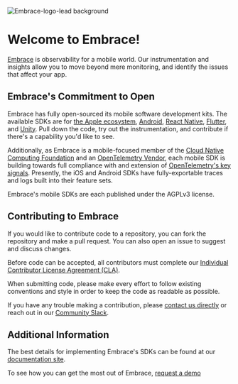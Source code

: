 ![Embrace-logo-lead background](https://github.com/embrace-io/.github/assets/50370157/50901bcd-69d2-4689-9571-104f965f3688)

# Welcome to Embrace!

[Embrace](https://embrace.io/) is observability for a mobile world. Our instrumentation and insights allow you to move beyond mere monitoring, and identify the issues that affect your app.

## Embrace's Commitment to Open

Embrace has fully open-sourced its mobile software development kits. The available SDKs are for [the Apple ecosystem](https://github.com/embrace-io/embrace-apple-sdk), [Android](https://github.com/embrace-io/embrace-android-sdk), [React Native](https://github.com/embrace-io/embrace-react-native-sdk), [Flutter](https://github.com/embrace-io/embrace-flutter-sdk), and [Unity](https://github.com/embrace-io/embrace-unity-sdk). Pull down the code, try out the instrumentation, and contribute if there's a capability you'd like to see.

Additionally, as Embrace is a mobile-focused member of the [Cloud Native Computing Foundation](https://www.cncf.io) and an [OpenTelemetry Vendor](https://opentelemetry.io/ecosystem/vendors/), each mobile SDK is building towards full compliance with and extension of [OpenTelemetry's key signals](https://opentelemetry.io/docs/concepts/signals/). Presently, the iOS and Android SDKs have fully-exportable traces and logs built into their feature sets.

Embrace's mobile SDKs are each published under the AGPLv3 license.

## Contributing to Embrace

If you would like to contribute code to a repository, you can fork the repository and make a pull request. You can also open an issue to suggest and discuss changes.

Before code can be accepted, all contributors must complete our [Individual Contributor License Agreement (CLA)](https://forms.gle/SjXadmUcVwh6NrU68).

When submitting code, please make every effort to follow existing conventions and style in order to keep the code as readable as possible.

If you have any trouble making a contribution, please [contact us directly](mailto:support@embrace.io) or reach out in our [Community Slack](https://embraceio-community.slack.com/).

## Additional Information

The best details for implementing Embrace's SDKs can be found at our [documentation site](https://embrace.io/docs/).

To see how you can get the most out of Embrace, [request a demo](https://embrace.io/request-demo/)
